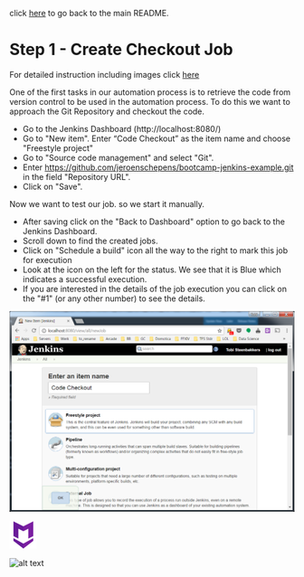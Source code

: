 click [here](../README.md) to go back to the main README. 

# Step 1 - Create Checkout Job

For detailed instruction including images click [here](/docs/Step1.md)

One of the first tasks in our automation process is to retrieve the code from version control to be used in the automation process. To do this we want to approach the Git Repository and checkout the code.

- Go to the Jenkins Dashboard (http://localhost:8080/)
- Go to "New item". Enter “Code Checkout” as the item name and choose "Freestyle project"
- Go to "Source code management" and select "Git". 
- Enter https://github.com/jeroenschepens/bootcamp-jenkins-example.git in the field "Repository URL".
- Click on "Save".

Now we want to test our job. so we start it manually.

- After saving click on the "Back to Dashboard" option to go back to the Jenkins Dashboard.
- Scroll down to find the created jobs.
- Click on "Schedule a build" icon all the way to the right to mark this job for execution
- Look at the icon on the left for the status. We see that it is Blue which indicates a successful execution.
- If you are interested in the details of the job execution you can click on the "#1" (or any other number) to see the details.


![alt text](/docs/images/step1/Step1-1.png "Logo Title Text 1")


![alt text](https://github.com/adam-p/markdown-here/raw/master/src/common/images/icon48.png "Logo Title Text 1")

![alt text](https://xphbba-ch3302.files.1drv.com/y4mcryG4D7uNA0GtC9jl6eQJl54qtnrzo474jHOnceaHV0eo4uAIEluWupy6Uf4Mvc3fgHRFNkI2FWpDv3E9P5nMMG2nB8K4wN8zsfIp7FuiR2lbHcNADggQQyHUUlfMinaXKpoQIodzIqtywQqaI2yRzLaVcklWRbwRJ1od8Rqn7kD0UgRV5V51I0IemQfxqImzK7jzHYQJlFFqoSON_W8aA?width=1192&height=840&cropmode=none "Logo Title Text 1")
